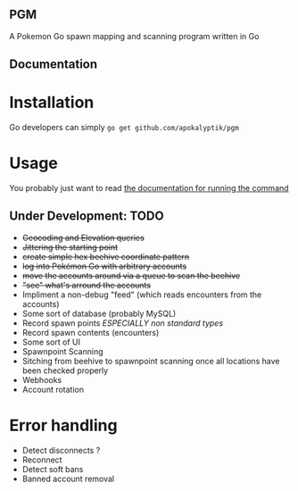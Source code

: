 PGM
---
A Pokemon Go spawn mapping and scanning program written in Go

Documentation
-------------

Installation
============
Go developers can simply `go get github.com/apokalyptik/pgm`

Usage
=====
You probably just want to read [the documentation for running the command](docs/pgm.md)

Under Development: TODO
-----------------------
* ~~Geocoding and Elevation queries~~
* ~~Jittering the starting point~~
* ~~create simple hex beehive coordinate pattern~~
* ~~log into Pokémon Go with arbitrary accounts~~
* ~~move the accounts around via a queue to scan the beehive~~
* ~~"see" what's arround the accounts~~
* Impliment a non-debug "feed" (which reads encounters from the accounts)
* Some sort of database (probably MySQL)
* Record spawn points *ESPECIALLY non standard types*
* Record spawn contents (encounters)
* Some sort of UI
* Spawnpoint Scanning
* Sitching from beehive to spawnpoint scanning once all locations have been checked properly
* Webhooks
* Account rotation

Error handling
==============
* Detect disconnects ?
* Reconnect
* Detect soft bans
* Banned account removal
